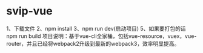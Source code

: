 # svip-vue
1、下载文件
2、npm install
3、npm run dev(启动项目)
5、如果要打包的话 npm run build
项目说明：基于vue-cli全家桶，包括vue-resource，vuex，vue-router，并且已经将webpack2升级到最新的webpack3，效率明显提高。
